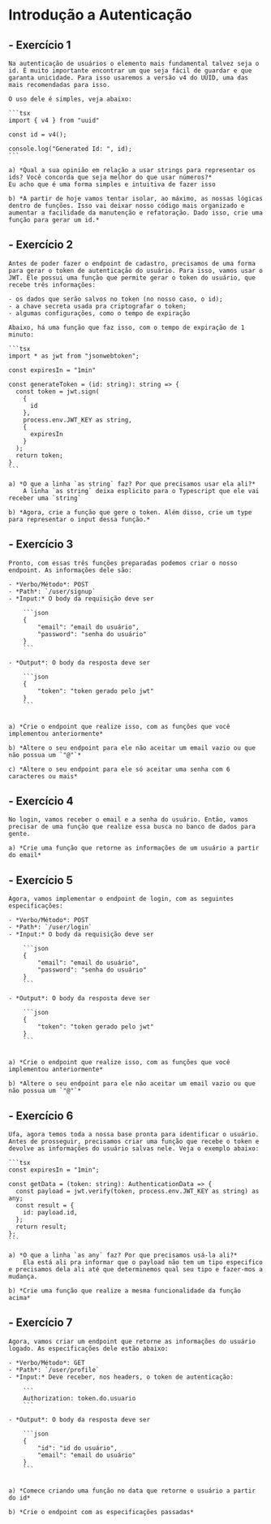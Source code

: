 # Introdução a Autenticação

## - Exercício 1
    
    Na autenticação de usuários o elemento mais fundamental talvez seja o id. É muito importante encontrar um que seja fácil de guardar e que garanta unicidade. Para isso usaremos a versão v4 do UUID, uma das mais recomendadas para isso. 
    
    O uso dele é simples, veja abaixo:
    
    ```tsx
    import { v4 } from "uuid"
    
    const id = v4();
    
    console.log("Generated Id: ", id);
    ```
    
    a) *Qual a sua opinião em relação a usar strings para representar os ids? Você concorda que seja melhor do que usar números?*
    Eu acho que é uma forma simples e intuitiva de fazer isso
    
    b) *A partir de hoje vamos tentar isolar, ao máximo, as nossas lógicas dentro de funções. Isso vai deixar nosso código mais organizado e aumentar a facilidade da manutenção e refatoração. Dado isso, crie uma função para gerar um id.*


## - Exercício 2
    
    Antes de poder fazer o endpoint de cadastro, precisamos de uma forma para gerar o token de autenticação do usuário. Para isso, vamos usar o JWT. Ele possui uma função que permite gerar o token do usuário, que recebe três informações:
    
    - os dados que serão salvos no token (no nosso caso, o id);
    - a chave secreta usada pra criptografar o token;
    - algumas configurações, como o tempo de expiração
    
    Abaixo, há uma função que faz isso, com o tempo de expiração de 1 minuto:
    
    ```tsx
    import * as jwt from "jsonwebtoken";
    
    const expiresIn = "1min"
    
    const generateToken = (id: string): string => {
      const token = jwt.sign(
        {
          id
        },
        process.env.JWT_KEY as string,
        {
          expiresIn
        }
      );
      return token;
    }
    ```
    
    a) *O que a linha `as string` faz? Por que precisamos usar ela ali?*
        A linha `as string` deixa esplicito para o Typescript que ele vai receber uma `string`
    
    b) *Agora, crie a função que gere o token. Além disso, crie um type  para representar o input dessa função.*


## - Exercício 3
    
    Pronto, com essas três funções preparadas podemos criar o nosso endpoint. As informações dele são:
    
    - *Verbo/Método*: POST
    - *Path*: `/user/signup`
    - *Input:* O body da requisição deve ser
        
        ```json
        {
        	"email": "email do usuário",
        	"password": "senha do usuário"
        }
        ```
        
    - *Output*: O body da resposta deve ser
        
        ```json
        {
        	"token": "token gerado pelo jwt"
        }
        ```
        
    
    a) *Crie o endpoint que realize isso, com as funções que você implementou anteriormente*
    
    b) *Altere o seu endpoint para ele não aceitar um email vazio ou que não possua um `"@"`*
    
    c) *Altere o seu endpoint para ele só aceitar uma senha com 6 caracteres ou mais*


## - Exercício 4
    
    No login, vamos receber o email e a senha do usuário. Então, vamos precisar de uma função que realize essa busca no banco de dados para gente. 
    
    a) *Crie uma função que retorne as informações de um usuário a partir do email*

## - Exercício 5
    
    Agora, vamos implementar o endpoint de login, com as seguintes especificações:
    
    - *Verbo/Método*: POST
    - *Path*: `/user/login`
    - *Input:* O body da requisição deve ser
        
        ```json
        {
        	"email": "email do usuário",
        	"password": "senha do usuário"
        }
        ```
        
    - *Output*: O body da resposta deve ser
        
        ```json
        {
        	"token": "token gerado pelo jwt"
        }
        ```
        
    
    a) *Crie o endpoint que realize isso, com as funções que você implementou anteriormente*
    
    b) *Altere o seu endpoint para ele não aceitar um email vazio ou que não possua um `"@"`*

## - Exercício 6
    
    Ufa, agora temos toda a nossa base pronta para identificar o usuário. Antes de prosseguir, precisamos criar uma função que recebe o token e devolve as informações do usuário salvas nele. Veja o exemplo abaixo:
    
    ```tsx
    const expiresIn = "1min";
    
    const getData = (token: string): AuthenticationData => {
      const payload = jwt.verify(token, process.env.JWT_KEY as string) as any;
      const result = {
        id: payload.id,
      };
      return result;
    };
    ```
    
    a) *O que a linha `as any` faz? Por que precisamos usá-la ali?*
        Ela está ali pra informar que o payload não tem um tipo especifico e precisamos dela ali até que determinemos qual seu tipo e fazer-mos a mudança.
    
    b) *Crie uma função que realize a mesma funcionalidade da função acima*

## - Exercício 7
    
    Agora, vamos criar um endpoint que retorne as informações do usuário logado. As especificações dele estão abaixo:
    
    - *Verbo/Método*: GET
    - *Path*: `/user/profile`
    - *Input:* Deve receber, nos headers, o token de autenticação:
        
        ```
        Authorization: token.do.usuario
        ```
        
    - *Output*: O body da resposta deve ser
        
        ```json
        {
        	"id": "id do usuário",
        	"email": "email do usuário"
        }
        ```
        
    
    a) *Comece criando uma função no data que retorne o usuário a partir do id*
    
    b) *Crie o endpoint com as especificações passadas*